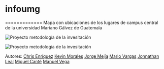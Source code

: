 



# infoumg
=============
Mapa con ubicaciones de los lugares de campus central de la universidad Mariano Gálvez de Guatemala


![Proyecto metodología de la invesitación](https://infoumg.khrizenriquez.com/img/images/1.png)

![Proyecto metodología de la invesitación](https://infoumg.khrizenriquez.com/img/images/2.png)


Autores: 
[Chris Enríquez](https://twitter.com/khrizEnriquez)
[Kevin Morales]()
[Jorge Mejía]()
[Mario Vargas]()
[Jonnathan Leal]()
[Miguel Canté]()
[Manuel Vega]()

